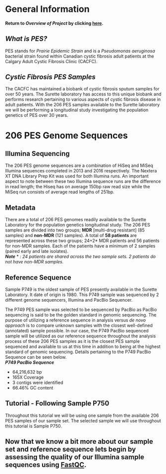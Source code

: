 # General Information
#### Return to *Overview of Project* by clicking [here](https://github.com/rszymkiewicz/Comparison_of_Mappers/blob/master/1_Overview_of_Project.md).  

## *What is PES?*
PES stands for *Prairie Epidemic Strain* and is a *Pseudomonas aeruginosa* bacterial strain found within Canadian cystic fibrosis adult patients at the Calgary Adult Cystic Fibrosis Clinic (CACFC). 

## *Cystic Fibrosis PES Samples*
The CACFC has maintained a biobank of cystic fibrosis sputum samples for over 50 years. The Surette laboratory has access to this unique biobank and performs research pertaining to various aspects of cystic fibrosis disease in adult patients. 
With the 206 PES samples available to the Surette laboratory we will be performing a longitudinal study investigating the population genetics of PES over 30 years. 

# 206 PES Genome Sequences
## Illumina Sequencing
The 206 PES genome sequences are a combination of HiSeq and MiSeq Illumina sequences completed in 2013 and 2016 respectively. The Nextera XT DNA Library Prep Kit was used for both Illumina runs. An important aspect to note between these two Illumina sequence runs are the difference in read length; the Hiseq has on average 150bp raw read size while the MiSeq run consists of average read lengths of 251bp.  

## Metadata
There are a total of 206 PES genomes readily available to the Surette Laboratory for the population genetics longitudinal study. The 206 PES samples are divided into two groups; **MDR** [multi-drug resistant] (85 samples) and **non-MDR** (121 samples).  A total of **58 patients** are represented across these two groups; 24+2* MDR patients and 56 patients for non-MDR samples. Each of the patients have a minimum of 2 samples (paired early and late isolates).  
***Note*** * *: 24 patients are shared across the two sample sets. 2 patients do not have non-MDR samples.* 

## Reference Sequence
Sample P749 is the oldest sample of PES presently available in the Surette Laboratory. It date of origin is 1980. This P749 sample was sequenced by 2 different genome sequencers, Illumina and PacBio Sequencer.  

The P749 PES sample was selected to be sequenced by PacBio as PacBio sequencing is said to be the golden standard in genomic 
sequencing. The purpose of utilizing a reference sequence in analysis versus *de novo approach* is to compare unknown samples with the closest well-defined (annotated) sample possible. In our case, the P749 PacBio sequenced sample will be utilized as our reference sequence throughout the analysis process of these 206 PES samples as it is the closest PES sample sequenced and available to us at this time in addition to being at the highest standard of genomic sequencing. Details pertaining to the P749 PacBio Sequence can be seen below.  
***P749 PacBio Sequence***
 - 64,216,632 bp 
 - 165X Coverage 
 - 3 contigs were identified
 - 66.46% GC content

## Tutorial - Following Sample P750  
Throughout this tutorial we will be using one sample from the available 206 PES samples of our sample set. The selected sample we will use throughout this tutorial is Sample P750.  

## Now that we know a bit more about our sample set and reference sequence lets begin by assessing the quality of our Illumina sample sequences using [FastQC](https://github.com/rszymkiewicz/Comparison_of_Mappers/blob/master/3_Quality_Preparations_Inital_FastQC.md).
